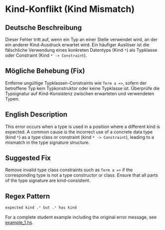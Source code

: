 # Kind-Konflikt (Kind Mismatch)

## Deutsche Beschreibung
Dieser Fehler tritt auf, wenn ein Typ an einer Stelle verwendet wird, an der ein anderer Kind-Ausdruck erwartet wird. Ein häufiger Auslöser ist die fälschliche Verwendung eines konkreten Datentyps (Kind `*`) als Typklasse oder Constraint (Kind `* -> Constraint`).

## Mögliche Behebung (Fix)
Entferne ungültige Typklassen-Constraints wie `Term a =>`, sofern der betroffene Typ kein Typkonstruktor oder keine Typklasse ist. Überprüfe die Typsignatur auf Kind-Konsistenz zwischen erwarteten und verwendeten Typen.

## English Description
This error occurs when a type is used in a position where a different kind is expected. A common cause is the incorrect use of a concrete data type (kind `*`) as a type class or constraint (kind `* -> Constraint`), leading to a mismatch in the type signature structure.

## Suggested Fix
Remove invalid type class constraints such as `Term a =>` if the corresponding type is not a type constructor or class. Ensure that all parts of the type signature are kind-consistent.


## Regex Pattern
```python
expected kind .* but .* has kind
```

For a complete student example including the original error message, see [example_1.hs](./example_1.hs).
